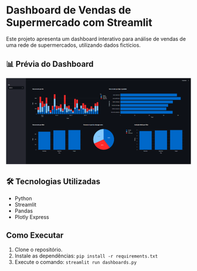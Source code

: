# Dashboard de Vendas de Supermercado com Streamlit

Este projeto apresenta um dashboard interativo para análise de vendas de uma rede de supermercados, utilizando dados fictícios.

## 📊 Prévia do Dashboard

![Prévia do Dashboard de Vendas](data-viz1.png)

## 🛠️ Tecnologias Utilizadas
* Python
* Streamlit
* Pandas
* Plotly Express

## Como Executar
1. Clone o repositório.
2. Instale as dependências: `pip install -r requirements.txt`
3. Execute o comando: `streamlit run dashboards.py`
